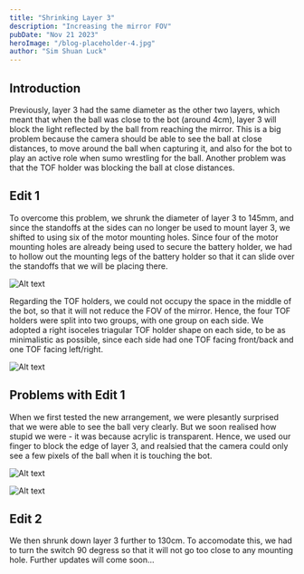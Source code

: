 ```yaml
---
title: "Shrinking Layer 3"
description: "Increasing the mirror FOV"
pubDate: "Nov 21 2023"
heroImage: "/blog-placeholder-4.jpg"
author: "Sim Shuan Luck"
---
```


## Introduction

Previously, layer 3 had the same diameter as the other two layers, which meant that when the ball was close to the bot (around 4cm), layer 3 will block the light reflected by the ball from reaching the mirror. This is a big problem because the camera should be able to see the ball at close distances, to move around the ball when capturing it, and also for the bot to play an active role when sumo wrestling for the ball. Another problem was that the TOF holder was blocking the ball at close distances.

## Edit 1

To overcome this problem, we shrunk the diameter of layer 3 to 145mm, and since the standoffs at the sides can no longer be used to mount layer 3, we shifted to using six of the motor mounting holes. Since four of the motor mounting holes are already being used to secure the battery holder, we had to hollow out the mounting legs of the battery holder so that it can slide over the standoffs that we will be placing there.

![Alt text](/battery-holder.webp)

Regarding the TOF holders, we could not occupy the space in the middle of the bot, so that it will not reduce the FOV of the mirror. Hence, the four TOF holders were split into two groups, with one group on each side. We adopted a right isoceles triagular TOF holder shape on each side, to be as minimalistic as possible, since each side had one TOF facing front/back and one TOF facing left/right.

![Alt text](/offsetted-tof.webp)

## Problems with Edit 1

When we first tested the new arrangement, we were plesantly surprised that we were able to see the ball very clearly. But we soon realised how stupid we were - it was because acrylic is transparent. Hence, we used our finger to block the edge of layer 3, and realsied that the camera could only see a few pixels of the ball when it is touching the bot.

![Alt text](/l3-145-unblocked.webp)

![Alt text](/l3-145-blocked.webp)

## Edit 2

We then shrunk down layer 3 further to 130cm. To accomodate this, we had to turn the switch 90 degress so that it will not go too close to any mounting hole. Further updates will come soon...
